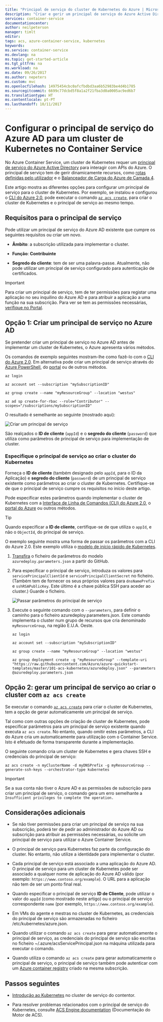 ```yaml
---
title: "Principal de serviço do cluster de Kubernetes do Azure | Microsoft Docs"
description: "Criar e gerir um principal de serviço do Azure Active Directory para um cluster de Kubernetes no Azure Container Service"
services: container-service
documentationcenter: 
author: neilpeterson
manager: timlt
editor: 
tags: acs, azure-container-service, kubernetes
keywords: 
ms.service: container-service
ms.devlang: na
ms.topic: get-started-article
ms.tgt_pltfrm: na
ms.workload: na
ms.date: 09/26/2017
ms.author: nepeters
ms.custom: mvc
ms.openlocfilehash: 14975454cbc0afcfbdbd3aa6b52983be4d4b1785
ms.sourcegitcommit: 6699c77dcbd5f8a1a2f21fba3d0a0005ac9ed6b7
ms.translationtype: HT
ms.contentlocale: pt-PT
ms.lasthandoff: 10/11/2017
---
```

# <a name="set-up-an-azure-ad-service-principal-for-a-kubernetes-cluster-in-container-service"></a>Configurar o principal de serviço do Azure AD para um cluster de Kubernetes no Container Service


No Azure Container Service, um cluster de Kubernetes requer um [principal de serviço do Azure Active Directory](../../active-directory/develop/active-directory-application-objects.md) para interagir com APIs do Azure. O principal de serviço tem de gerir dinamicamente recursos, como [rotas definidas pelo utilizador](../../virtual-network/virtual-networks-udr-overview.md) e o [Balanceador de Carga do Azure de Camada 4](../../load-balancer/load-balancer-overview.md).


Este artigo mostra as diferentes opções para configurar um principal de serviço para o cluster de Kubernetes. Por exemplo, se instalou e configurou o [CLI do Azure 2.0](/cli/azure/install-az-cli2), pode executar o comando [`az acs create`](/cli/azure/acs#create), para criar o cluster de Kubernetes e o principal de serviço ao mesmo tempo.


## <a name="requirements-for-the-service-principal"></a>Requisitos para o principal de serviço

Pode utilizar um principal de serviço do Azure AD existente que cumpre os seguintes requisitos ou criar um novo.

* **Âmbito**: a subscrição utilizada para implementar o cluster.

* **Função**: **Contribuinte**

* **Segredo do cliente**: tem de ser uma palavra-passe. Atualmente, não pode utilizar um principal de serviço configurado para autenticação de certificados.

> [!IMPORTANT]
> Para criar um principal de serviço, tem de ter permissões para registar uma aplicação no seu inquilino do Azure AD e para atribuir a aplicação a uma função na sua subscrição. Para ver se tem as permissões necessárias, [verifique no Portal](../../azure-resource-manager/resource-group-create-service-principal-portal.md#required-permissions).
>

## <a name="option-1-create-a-service-principal-in-azure-ad"></a>Opção 1: Criar um principal de serviço no Azure AD

Se pretender criar um principal de serviço no Azure AD antes de implementar um cluster de Kubernetes, o Azure apresenta vários métodos.

Os comandos de exemplo seguintes mostram-lhe como fazê-lo com o [CLI do Azure 2.0](../../azure-resource-manager/resource-group-authenticate-service-principal-cli.md). Em alternativa pode criar um principal de serviço através do [Azure PowerShell](../../azure-resource-manager/resource-group-authenticate-service-principal.md), do [portal](../../azure-resource-manager/resource-group-create-service-principal-portal.md) ou de outros métodos.

```azurecli
az login

az account set --subscription "mySubscriptionID"

az group create --name "myResourceGroup" --location "westus"

az ad sp create-for-rbac --role="Contributor" --scopes="/subscriptions/mySubscriptionID"
```

O resultado é semelhante ao seguinte (mostrado aqui):

![Criar um principal de serviço](./media/container-service-kubernetes-service-principal/service-principal-creds.png)

São realçados o **ID de cliente** (`appId`) e o **segredo do cliente** (`password`) que utiliza como parâmetros de principal de serviço para implementação de cluster.


### <a name="specify-service-principal-when-creating-the-kubernetes-cluster"></a>Especifique o principal de serviço ao criar o cluster do Kubernetes

Forneça o **ID de cliente** (também designado pelo `appId`, para o ID da Aplicação) e **segredo do cliente** (`password`) de um principal de serviço existente como parâmetros ao criar o cluster de Kubernetes. Certifique-se de que o principal de serviço cumpre os requisitos no início deste artigo.

Pode especificar estes parâmetros quando implementar o cluster de Kubernetes com a [Interface de Linha de Comandos (CLI) do Azure 2.0](container-service-kubernetes-walkthrough.md), o [portal do Azure](../dcos-swarm/container-service-deployment.md) ou outros métodos.

>[!TIP]
>Quando especificar a **ID de cliente**, certifique-se de que utiliza o `appId`, e não o `ObjectId`, do principal de serviço.
>

O exemplo seguinte mostra uma forma de passar os parâmetros com a CLI do Azure 2.0. Este exemplo utiliza o [modelo de início rápido de Kubernetes](https://github.com/Azure/azure-quickstart-templates/tree/master/101-acs-kubernetes).

1. [Transfira](https://raw.githubusercontent.com/Azure/azure-quickstart-templates/master/101-acs-kubernetes/azuredeploy.parameters.json) o ficheiro de parâmetros do modelo `azuredeploy.parameters.json` a partir do GitHub.

2. Para especificar o principal de serviço, introduza os valores para `servicePrincipalClientId` e `servicePrincipalClientSecret` no ficheiro. (Também tem de fornecer os seus próprios valores para `dnsNamePrefix` e `sshRSAPublicKey`. Este último é a chave pública SSH para aceder ao cluster.) Guarde o ficheiro.

    ![Passar parâmetros do principal de serviço](./media/container-service-kubernetes-service-principal/service-principal-params.png)

3. Execute o seguinte comando com o `--parameters`, para definir o caminho para o ficheiro azuredeploy.parameters.json. Este comando implementa o cluster num grupo de recursos que cria denominado `myResourceGroup`, na região E.U.A. Oeste.

    ```azurecli
    az login

    az account set --subscription "mySubscriptionID"

    az group create --name "myResourceGroup" --location "westus"

    az group deployment create -g "myResourceGroup" --template-uri "https://raw.githubusercontent.com/Azure/azure-quickstart-templates/master/101-acs-kubernetes/azuredeploy.json" --parameters @azuredeploy.parameters.json
    ```


## <a name="option-2-generate-a-service-principal-when-creating-the-cluster-with-az-acs-create"></a>Opção 2: gerar um principal de serviço ao criar o cluster com `az acs create`

Se executar o comando [`az acs create`](/cli/azure/acs#create) para criar o cluster de Kubernetes, tem a opção de gerar automaticamente um principal de serviço.

Tal como com outras opções de criação de cluster de Kubernetes, pode especificar parâmetros para um principal de serviço existente quando executa `az acs create`. No entanto, quando omitir estes parâmetros, a CLI do Azure cria um automaticamente para utilização com o Container Service. Isto é efetuado de forma transparente durante a implementação.

O seguinte comando cria um cluster de Kubernetes e gera chaves SSH e credenciais do principal de serviço:

```console
az acs create -n myClusterName -d myDNSPrefix -g myResourceGroup --generate-ssh-keys --orchestrator-type kubernetes
```

> [!IMPORTANT]
> Se a sua conta não tiver o Azure AD e as permissões de subscrição para criar um principal de serviço, o comando gera um erro semelhante a `Insufficient privileges to complete the operation.`
>

## <a name="additional-considerations"></a>Considerações adicionais

* Se não tiver permissões para criar um principal de serviço na sua subscrição, poderá ter de pedir ao administrador do Azure AD ou subscrição para atribuir as permissões necessárias, ou solicite um principal de serviço para utilizar o Azure Container Service.

* O principal de serviço para Kubernetes faz parte da configuração do cluster. No entanto, não utilize a identidade para implementar o cluster.

* Cada principal de serviço está associado a uma aplicação do Azure AD. O principal de serviço para um cluster de Kubernetes pode ser associado a qualquer nome de aplicação do Azure AD válido (por exemplo: `https://www.contoso.org/example`). O URL para a aplicação não tem de ser um ponto final real.

* Quando especificar o principal de serviço **ID de Cliente**, pode utilizar o valor do `appId` (como mostrado neste artigo) ou o principal de serviço correspondente `name` (por exemplo, `https://www.contoso.org/example`).

* Em VMs do agente e mestras no cluster de Kubernetes, as credenciais do principal de serviço são armazenadas no ficheiro /etc/kubernetes/azure.json.

* Quando utilizar o comando `az acs create` para gerar automaticamente o principal de serviço, as credenciais do principal de serviço são escritas no ficheiro ~/.azure/acsServicePrincipal.json na máquina utilizada para executar o comando.

* Quando utiliza o comando `az acs create` para gerar automaticamente o principal de serviço, o principal de serviço também pode autenticar com um [Azure container registry](../../container-registry/container-registry-intro.md) criado na mesma subscrição.

## <a name="next-steps"></a>Passos seguintes

* [Introdução ao Kubernetes](container-service-kubernetes-walkthrough.md) no cluster de serviço do contentor.

* Para resolver problemas relacionados com o principal de serviço do Kubernetes, consulte [ACS Engine documentation](https://github.com/Azure/acs-engine/blob/master/docs/kubernetes.md#troubleshooting) (Documentação do Motor de ACS).